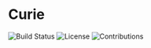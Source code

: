 # Curie
![Build Status](https://img.shields.io/github/actions/workflow/status/your-repo/ci-cd.yml?branch=main)
![License](https://img.shields.io/github/license/your-repo)
![Contributions](https://img.shields.io/github/contributors/your-repo)

